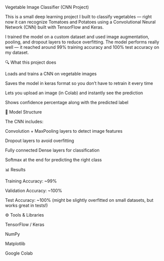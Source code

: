 Vegetable Image Classifier (CNN Project)

This is a small deep learning project I built to classify vegetables — right now it can recognize Tomatoes and Potatoes using a Convolutional Neural Network (CNN) built with TensorFlow and Keras.

I trained the model on a custom dataset and used image augmentation, pooling, and dropout layers to reduce overfitting. The model performs really well — it reached around 99% training accuracy and 100% test accuracy on my dataset.

🔍 What this project does

Loads and trains a CNN on vegetable images

Saves the model in keras format so you don’t have to retrain it every time

Lets you upload an image (in Colab) and instantly see the prediction

Shows confidence percentage along with the predicted label

🧱 Model Structure

The CNN includes:

Convolution + MaxPooling layers to detect image features

Dropout layers to avoid overfitting

Fully connected Dense layers for classification

Softmax at the end for predicting the right class

📊 Results

Training Accuracy: ~99%

Validation Accuracy: ~100%

Test Accuracy: ~100%
(might be slightly overfitted on small datasets, but works great in tests!)

⚙️ Tools & Libraries

TensorFlow / Keras

NumPy

Matplotlib

Google Colab
